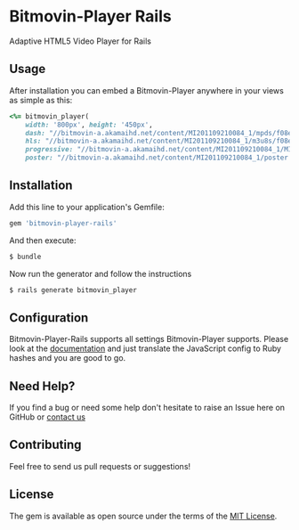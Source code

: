 # Bitmovin-Player Rails
Adaptive HTML5 Video Player for Rails

## Usage
After installation you can embed a Bitmovin-Player anywhere in your views as simple as this:

```ruby
<%= bitmovin_player(
	width: '800px', height: '450px',
	dash: "//bitmovin-a.akamaihd.net/content/MI201109210084_1/mpds/f08e80da-bf1d-4e3d-8899-f0f6155f6efa.mpd"
	hls: "//bitmovin-a.akamaihd.net/content/MI201109210084_1/m3u8s/f08e80da-bf1d-4e3d-8899-f0f6155f6efa.m3u8"
	progressive: "//bitmovin-a.akamaihd.net/content/MI201109210084_1/MI201109210084_mpeg-4_hd_high_1080p25_10mbits.mp4"
	poster: "//bitmovin-a.akamaihd.net/content/MI201109210084_1/poster.jpg") %>
```

## Installation
Add this line to your application's Gemfile:

```ruby
gem 'bitmovin-player-rails'
```

And then execute:
```bash
$ bundle
```

Now run the generator and follow the instructions
```bash
$ rails generate bitmovin_player
```

## Configuration

Bitmovin-Player-Rails supports all settings Bitmovin-Player supports.
Please look at the [documentation](https://bitmovin.com/player-documentation/) and just translate the JavaScript config to Ruby hashes and you are good to go.

## Need Help?
If you find a bug or need some help don't hesitate to raise an Issue here on GitHub or [contact us](https://bitmovin.com/contact/)

## Contributing
Feel free to send us pull requests or suggestions!

## License
The gem is available as open source under the terms of the [MIT License](http://opensource.org/licenses/MIT).
